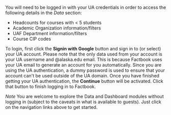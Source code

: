 <p class="card-text lead">

You will need to be logged in with your UA credentials in order to access the following details in the _Data_ section:

- Headcounts for courses with &lt; 5 students
- Academic Organization information/filters
- UAF Department information/filters
- Course CIP codes

</p> <p class="card-text">

To login, first click the **Signin with Google** button and sign in to (or select) your UA account.  Please note that the only data used from your account is your UA username and @alaska.edu email.  This is because Factbook uses your UA email to generate an account for you automatically.  Since you are using the UA authentication, a dummy password is used to ensure that your account can't be used outside of the UA domain.  Once you have finished getting your UA authentication, the **Continue** button will be activated.  Click that button to finish logging in to Factbook.

_Note_ You are welcome to explore the Data and Dashboard modules without logging in (subject to the caveats in what is available to guests). Just click on the navigation links above to get started.

</p>